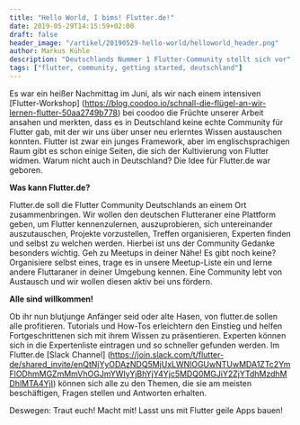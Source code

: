 ```yaml
---
title: "Hello World, I bims! Flutter.de!"
date: 2019-05-29T14:15:59+02:00
draft: false
header_image: "/artikel/20190529-hello-world/helloworld_header.png"
author: Markus Kühle
description: "Deutschlands Nummer 1 Flutter-Community stellt sich vor"
tags: ["flutter, community, getting started, deutschland"]
---
```

 Es war ein heißer Nachmittag im Juni, als wir nach einem intensiven [Flutter-Workshop] (https://blog.coodoo.io/schnall-die-flügel-an-wir-lernen-flutter-50aa2749b778) bei coodoo die Früchte unserer Arbeit ansahen und merkten, dass es in Deutschland 
 keine echte Community für Flutter gab, mit der wir uns über unser neu erlerntes Wissen austauschen konnten. Flutter ist zwar ein junges Framework, aber im englischsprachigen Raum gibt es schon einige Seiten, die sich der Kultivierung von Flutter widmen. Warum nicht auch in Deutschland?
 Die Idee für Flutter.de war geboren. 

 **Was kann Flutter.de?**

Flutter.de soll die Flutter Community Deutschlands an einem Ort zusammenbringen. Wir wollen den deutschen Flutteraner eine Plattform geben, um Flutter kennenzulernen, auszuprobieren, sich untereinander auszutauschen, Projekte vorzustellen, Treffen organisieren, Experten finden und selbst zu welchen werden. 
Hierbei ist uns der Community Gedanke besonders wichtig. Geh zu Meetups in deiner Nähe! Es gibt noch keine? Organisiere selbst eines, trage es in unsere Meetup-Liste ein und lerne andere Fluttaraner in deiner Umgebung kennen. Eine Community lebt von Austausch und wir wollen diesen aktiv bei uns fördern.

**Alle sind willkommen!**

Ob ihr nun blutjunge Anfänger seid oder alte Hasen, von flutter.de sollen alle profitieren. Tutorials und How-Tos erleichtern den Einstieg und helfen Fortgeschrittenen sich mit ihrem Wissen zu präsentieren. Experten können sich in die Expertenliste eintragen und so schneller gefunden werden. Im Flutter.de [Slack Channel] (https://join.slack.com/t/flutter-de/shared_invite/enQtNjYyODAzNDQ5MjUxLWNlOGUwNTUwMDA1ZTc2YmFlODhmMGZmMmVhOGJmYWIyYjBhYjY4Yjc5MDQ0MGJiY2ZjYTdhMzdhMDhlMTA4YjI) können sich alle zu den Themen, die sie am meisten beschäftigen, Fragen stellen und Antworten erhalten.  

Deswegen: Traut euch! Macht mit! Lasst uns mit Flutter geile Apps bauen!